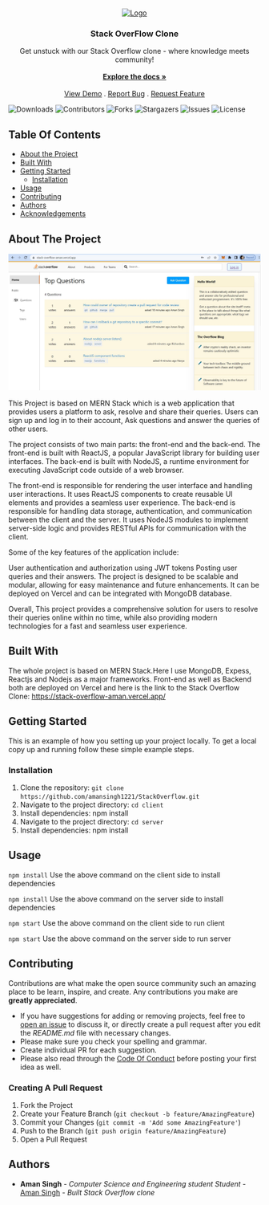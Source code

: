 <br/>
<p align="center">
  <a href="https://github.com/amansingh1221/StackOverflow">
    <img src="images/logo.png" alt="Logo" width="80" height="80">
  </a>

  <h3 align="center">Stack OverFlow Clone</h3>

  <p align="center">
    Get unstuck with our Stack Overflow clone - where knowledge meets community!
    <br/>
    <br/>
    <a href="https://github.com/amansingh1221/StackOverflow"><strong>Explore the docs »</strong></a>
    <br/>
    <br/>
    <a href="https://github.com/amansingh1221/StackOverflow">View Demo</a>
    .
    <a href="https://github.com/amansingh1221/StackOverflow/issues">Report Bug</a>
    .
    <a href="https://github.com/amansingh1221/StackOverflow/issues">Request Feature</a>
  </p>
</p>

![Downloads](https://img.shields.io/github/downloads/amansingh1221/StackOverflow/total) ![Contributors](https://img.shields.io/github/contributors/amansingh1221/StackOverflow?color=dark-green) ![Forks](https://img.shields.io/github/forks/amansingh1221/StackOverflow?style=social) ![Stargazers](https://img.shields.io/github/stars/amansingh1221/StackOverflow?style=social) ![Issues](https://img.shields.io/github/issues/amansingh1221/StackOverflow) ![License](https://img.shields.io/github/license/amansingh1221/StackOverflow) 

## Table Of Contents

* [About the Project](#about-the-project)
* [Built With](#built-with)
* [Getting Started](#getting-started)
  * [Installation](#installation)
* [Usage](#usage)
* [Contributing](#contributing)
* [Authors](#authors)
* [Acknowledgements](#acknowledgements)

## About The Project

![Screen Shot](./client/src/assets/sample.jpg)

This Project is based on MERN Stack which is a web application that provides users a platform to ask, resolve and share their queries. Users can sign up and log in to their account, Ask questions and answer the queries of other users.

The project consists of two main parts: the front-end and the back-end. The front-end is built with ReactJS, a popular JavaScript library for building user interfaces. The back-end is built with NodeJS, a runtime environment for executing JavaScript code outside of a web browser.

The front-end is responsible for rendering the user interface and handling user interactions. It uses ReactJS components to create reusable UI elements and provides a seamless user experience. The back-end is responsible for handling data storage, authentication, and communication between the client and the server. It uses NodeJS modules to implement server-side logic and provides RESTful APIs for communication with the client.

Some of the key features of the application include:

User authentication and authorization using JWT tokens
Posting user queries and their answers.
The project is designed to be scalable and modular, allowing for easy maintenance and future enhancements. It can be deployed on Vercel and can be integrated with  MongoDB database. 

Overall, This project provides a comprehensive solution for users to resolve their queries online within no time, while also providing modern technologies for a fast and seamless user experience.

## Built With

The whole project is based on MERN Stack.Here I use MongoDB, Expess, Reactjs and Nodejs as a major frameworks. 
Front-end as well as Backend both are deployed on Vercel and here is the link to the Stack Overflow Clone: https://stack-overflow-aman.vercel.app/

## Getting Started

This is an example of how you setting up your project locally.
To get a local copy up and running follow these simple example steps.

### Installation

1. Clone the repository: ```git clone https://github.com/amansingh1221/StackOverflow.git```
2. Navigate to the project directory: ```cd client```
3. Install dependencies: npm install
4. Navigate to the project directory: ```cd server```
5. Install dependencies: npm install

## Usage

```npm install``` Use the above command on the client side to install dependencies

```npm install```
Use the above command on the server side to install dependencies

```npm start```
Use the above command on the client side to run client

```npm start```
Use the above command on the server side to run server

## Contributing

Contributions are what make the open source community such an amazing place to be learn, inspire, and create. Any contributions you make are **greatly appreciated**.
* If you have suggestions for adding or removing projects, feel free to [open an issue](https://github.com/amansingh1221/StackOverflow/issues/new) to discuss it, or directly create a pull request after you edit the *README.md* file with necessary changes.
* Please make sure you check your spelling and grammar.
* Create individual PR for each suggestion.
* Please also read through the [Code Of Conduct](https://github.com/amansingh1221/StackOverflow/blob/main/CODE_OF_CONDUCT.md) before posting your first idea as well.

### Creating A Pull Request

1. Fork the Project
2. Create your Feature Branch (`git checkout -b feature/AmazingFeature`)
3. Commit your Changes (`git commit -m 'Add some AmazingFeature'`)
4. Push to the Branch (`git push origin feature/AmazingFeature`)
5. Open a Pull Request

## Authors

* **Aman Singh** - *Computer Science and Engineering student Student* - [Aman Singh](https://github.com/amansingh1221) - *Built Stack Overflow clone*


